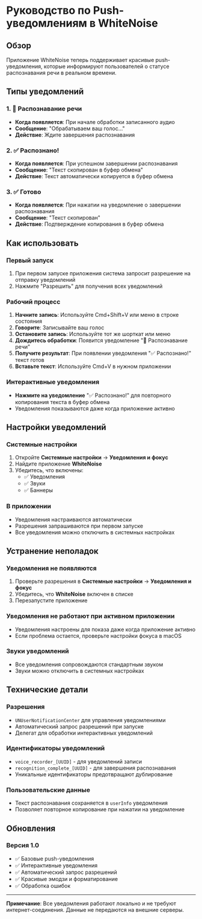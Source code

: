 # Руководство по Push-уведомлениям в WhiteNoise

## Обзор

Приложение WhiteNoise теперь поддерживает красивые push-уведомления, которые информируют пользователей о статусе распознавания речи в реальном времени.

## Типы уведомлений

### 1. 🔄 Распознавание речи
- **Когда появляется**: При начале обработки записанного аудио
- **Сообщение**: "Обрабатываем ваш голос..."
- **Действие**: Ждите завершения распознавания

### 2. ✅ Распознано!
- **Когда появляется**: При успешном завершении распознавания
- **Сообщение**: "Текст скопирован в буфер обмена"
- **Действие**: Текст автоматически копируется в буфер обмена

### 3. ✅ Готово
- **Когда появляется**: При нажатии на уведомление о завершении распознавания
- **Сообщение**: "Текст скопирован"
- **Действие**: Подтверждение копирования в буфер обмена

## Как использовать

### Первый запуск
1. При первом запуске приложения система запросит разрешение на отправку уведомлений
2. Нажмите "Разрешить" для получения всех уведомлений

### Рабочий процесс
1. **Начните запись**: Используйте Cmd+Shift+V или меню в строке состояния
2. **Говорите**: Записывайте ваш голос
3. **Остановите запись**: Используйте тот же шорткат или меню
4. **Дождитесь обработки**: Появится уведомление "🔄 Распознавание речи"
5. **Получите результат**: При появлении уведомления "✅ Распознано!" текст готов
6. **Вставьте текст**: Используйте Cmd+V в нужном приложении

### Интерактивные уведомления
- **Нажмите на уведомление** "✅ Распознано!" для повторного копирования текста в буфер обмена
- Уведомления показываются даже когда приложение активно

## Настройки уведомлений

### Системные настройки
1. Откройте **Системные настройки** → **Уведомления и фокус**
2. Найдите приложение **WhiteNoise**
3. Убедитесь, что включены:
   - ✅ Уведомления
   - ✅ Звуки
   - ✅ Баннеры

### В приложении
- Уведомления настраиваются автоматически
- Разрешения запрашиваются при первом запуске
- Все уведомления можно отключить в системных настройках

## Устранение неполадок

### Уведомления не появляются
1. Проверьте разрешения в **Системные настройки** → **Уведомления и фокус**
2. Убедитесь, что **WhiteNoise** включен в списке
3. Перезапустите приложение

### Уведомления не работают при активном приложении
- Уведомления настроены для показа даже когда приложение активно
- Если проблема остается, проверьте настройки фокуса в macOS

### Звуки уведомлений
- Все уведомления сопровождаются стандартным звуком
- Звуки можно отключить в системных настройках

## Технические детали

### Разрешения
- `UNUserNotificationCenter` для управления уведомлениями
- Автоматический запрос разрешений при запуске
- Делегат для обработки интерактивных уведомлений

### Идентификаторы уведомлений
- `voice_recorder_[UUID]` - для уведомлений записи
- `recognition_complete_[UUID]` - для завершения распознавания
- Уникальные идентификаторы предотвращают дублирование

### Пользовательские данные
- Текст распознавания сохраняется в `userInfo` уведомления
- Позволяет повторное копирование при нажатии на уведомление

## Обновления

### Версия 1.0
- ✅ Базовые push-уведомления
- ✅ Интерактивные уведомления
- ✅ Автоматический запрос разрешений
- ✅ Красивые эмодзи и форматирование
- ✅ Обработка ошибок

---

**Примечание**: Все уведомления работают локально и не требуют интернет-соединения. Данные не передаются на внешние серверы. 